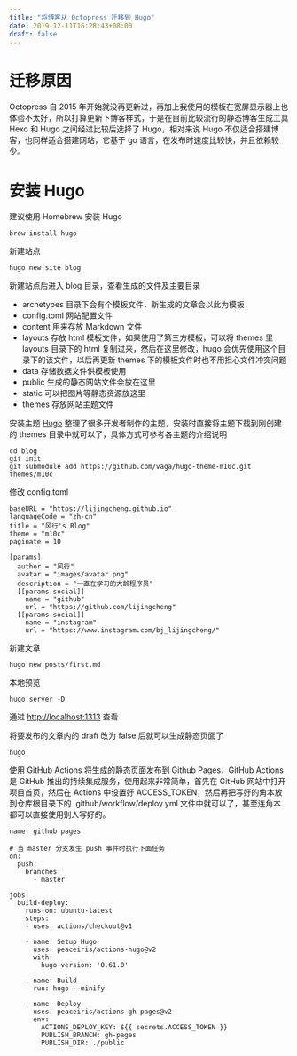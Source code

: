 ```yaml
---
title: "将博客从 Octopress 迁移到 Hugo"
date: 2019-12-11T16:28:43+08:00
draft: false
---
```


# 迁移原因
Octopress 自 2015 年开始就没再更新过，再加上我使用的模板在宽屏显示器上也体验不太好，所以打算更新下博客样式，于是在目前比较流行的静态博客生成工具 Hexo 和 Hugo 之间经过比较后选择了 Hugo，相对来说 Hugo 不仅适合搭建博客，也同样适合搭建网站，它基于 go 语言，在发布时速度比较快，并且依赖较少。

# 安装 Hugo
建议使用 Homebrew 安装 Hugo

```
brew install hugo
```

新建站点

```
hugo new site blog
```

新建站点后进入 blog 目录，查看生成的文件及主要目录

- archetypes 目录下会有个模板文件，新生成的文章会以此为模板
- config.toml 网站配置文件
- content 用来存放 Markdown 文件
- layouts 存放 html 模板文件，如果使用了第三方模板，可以将 themes 里 layouts 目录下的 html 复制过来，然后在这里修改，hugo 会优先使用这个目录下的该文件，以后再更新 themes 下的模板文件时也不用担心文件冲突问题
- data 存储数据文件供模板使用
- public 生成的静态网站文件会放在这里
- static 可以把图片等静态资源放这里
- themes 存放网站主题文件

安装主题
[Hugo](https://themes.gohugo.io/) 整理了很多开发者制作的主题，安装时直接将主题下载到刚创建的 themes 目录中就可以了，具体方式可参考各主题的介绍说明

```
cd blog
git init
git submodule add https://github.com/vaga/hugo-theme-m10c.git themes/m10c
```

修改 config.toml

```
baseURL = "https://lijingcheng.github.io"
languageCode = "zh-cn"
title = "风行's Blog"
theme = "m10c"
paginate = 10

[params]
  author = "风行"
  avatar = "images/avatar.png"
  description = "一直在学习的大龄程序员"
  [[params.social]]
    name = "github"
    url = "https://github.com/lijingcheng"
  [[params.social]]
    name = "instagram"
    url = "https://www.instagram.com/bj_lijingcheng/"
```

新建文章

```
hugo new posts/first.md
```

本地预览

```
hugo server -D
```

通过 [http://localhost:1313](http://localhost:1313) 查看

将要发布的文章内的 draft 改为 false 后就可以生成静态页面了

```
hugo
```

使用 GitHub Actions 将生成的静态页面发布到 Github Pages，GitHub Actions 是 GitHub 推出的持续集成服务，使用起来非常简单，首先在 GitHub 网站中打开项目首页，然后在 Actions 中设置好 ACCESS_TOKEN，然后再把写好的角本放到仓库根目录下的 .github/workflow/deploy.yml 文件中就可以了，甚至连角本都可以直接使用别人写好的。 

```
name: github pages

# 当 master 分支发生 push 事件时执行下面任务
on:
  push:
    branches:
      - master

jobs:
  build-deploy:
    runs-on: ubuntu-latest
    steps:
    - uses: actions/checkout@v1

    - name: Setup Hugo
      uses: peaceiris/actions-hugo@v2
      with:
        hugo-version: '0.61.0' 

    - name: Build
      run: hugo --minify

    - name: Deploy
      uses: peaceiris/actions-gh-pages@v2
      env:
        ACTIONS_DEPLOY_KEY: ${{ secrets.ACCESS_TOKEN }}
        PUBLISH_BRANCH: gh-pages
        PUBLISH_DIR: ./public
```
